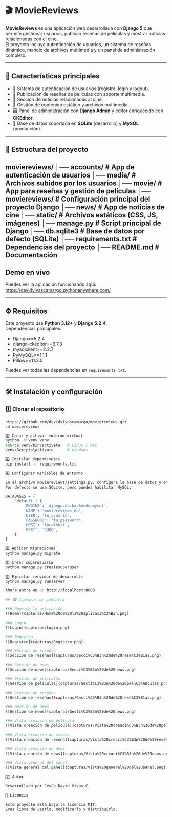 # 🎬 MovieReviews

**MovieReviews** es una aplicación web desarrollada con **Django 5** que permite gestionar usuarios, publicar reseñas de películas y mostrar noticias relacionadas con el cine.  
El proyecto incluye autenticación de usuarios, un sistema de reseñas dinámico, manejo de archivos multimedia y un panel de administración completo.

---

## 🚀 Características principales

- 🔐 Sistema de autenticación de usuarios (registro, login y logout).
- 📝 Publicación de reseñas de películas con soporte multimedia.
- 📰 Sección de noticias relacionadas al cine.
- 📂 Gestión de contenido estático y archivos multimedia.
- 🎛️ Panel de administración con **Django Admin** y editor enriquecido con **CKEditor**.
- 💾 Base de datos soportada en **SQLite** (desarrollo) y **MySQL** (producción).

---

## 📂 Estructura del proyecto
moviereviews/
│── accounts/ # App de autenticación de usuarios
│── media/ # Archivos subidos por los usuarios
│── movie/ # App para reseñas y gestión de películas
│── moviereviews/ # Configuración principal del proyecto Django
│── news/ # App de noticias de cine
│── static/ # Archivos estáticos (CSS, JS, imágenes)
│── manage.py # Script principal de Django
│── db.sqlite3 # Base de datos por defecto (SQLite)
│── requirements.txt # Dependencias del proyecto
│── README.md # Documentación
---

## Demo en vivo

Puedes ver la aplicación funcionando aquí:  
https://davidvivascamargo.pythonanywhere.com/


---

## ⚙️ Requisitos

Este proyecto usa **Python 3.12+** y **Django 5.2.4**.  
Dependencias principales:

- Django==5.2.4
- django-ckeditor==6.7.3
- mysqlclient==2.2.7
- PyMySQL==1.1.1
- Pillow==11.3.0

Puedes ver todas las dependencias en `requirements.txt`.

---

## 🛠️ Instalación y configuración

### 1️⃣ Clonar el repositorio
```bash
https://github.com/davidvivascamargo/moviereviews.git
cd moviereviews

2️⃣ Crear y activar entorno virtual
python -m venv venv
source venv/bin/activate   # Linux / Mac
venv\Scripts\activate      # Windows

3️⃣ Instalar dependencias
pip install -r requirements.txt

4️⃣ Configurar variables de entorno

En el archivo moviereviews/settings.py, configura la base de datos y otras variables.
Por defecto se usa SQLite, pero puedes habilitar MySQL:

DATABASES = {
    'default': {
        'ENGINE': 'django.db.backends.mysql',
        'NAME': 'moviereviews_db',
        'USER': 'tu_usuario',
        'PASSWORD': 'tu_password',
        'HOST': 'localhost',
        'PORT': '3306',
    }
}

5️⃣ Aplicar migraciones
python manage.py migrate

6️⃣ Crear superusuario
python manage.py createsuperuser

7️⃣ Ejecutar servidor de desarrollo
python manage.py runserver

Ahora entra en 👉 http://localhost:8000

## 🖼️ Capturas de pantalla

### Home de la aplicación
![Home](capturas/Home%20de%20la%20aplicaci%C3%B3n.png)

### Login
![Login](capturas/Login.png)

### Registro
![Registro](capturas/Registro.png)

### Sección de reseñas
![Sección de reseñas](capturas/Secci%C3%B3n%20de%20rese%C3%B1as.png)

### Sección de news
![Sección de news](capturas/Secci%C3%B3n%20de%20news.png)

### Gestión de películas
![Gestión de películas](capturas/Gesti%C3%B3n%20de%20pel%C3%ADculas.png)

### Gestión de reseñas
![Gestión de reseñas](capturas/Gesti%C3%B3n%20de%20rese%C3%B1as.png)

### Gestión de news
![Gestión de news](capturas/Gesti%C3%B3n%20de%20news.png)

### Vista creación de película
![Vista creación de película](capturas/Vista%20creaci%C3%B3n%20de%20pel%C3%ADcula.png)

### Vista creación de reseña
![Vista creación de reseña](capturas/Vista%20creaci%C3%B3n%20de%20rese%C3%B1a.png)

### Vista creación de news
![Vista creación de news](capturas/Vista%20creaci%C3%B3n%20de%20news.png)

### Vista general del panel
![Vista general del panel](capturas/Vista%20general%20del%20panel.png)

👨‍💻 Autor

Desarrollado por Jesús David Vivas C.

📜 Licencia

Este proyecto está bajo la licencia MIT.
Eres libre de usarlo, modificarlo y distribuirlo.
